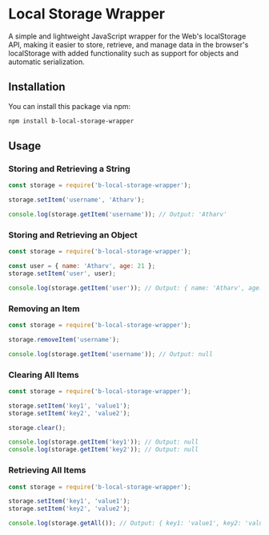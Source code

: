 # Local Storage Wrapper

A simple and lightweight JavaScript wrapper for the Web's localStorage API, making it easier to store, retrieve, and manage data in the browser's localStorage with added functionality such as support for objects and automatic serialization.

## Installation

You can install this package via npm:

```bash
npm install b-local-storage-wrapper
```

## Usage

### Storing and Retrieving a String

```javascript
const storage = require('b-local-storage-wrapper');

storage.setItem('username', 'Atharv');

console.log(storage.getItem('username')); // Output: 'Atharv'
```

### Storing and Retrieving an Object

```javascript
const storage = require('b-local-storage-wrapper');

const user = { name: 'Atharv', age: 21 };
storage.setItem('user', user);

console.log(storage.getItem('user')); // Output: { name: 'Atharv', age: 21 }
```

### Removing an Item

```javascript
const storage = require('b-local-storage-wrapper');

storage.removeItem('username');

console.log(storage.getItem('username')); // Output: null
```

### Clearing All Items

```javascript
const storage = require('b-local-storage-wrapper');

storage.setItem('key1', 'value1');
storage.setItem('key2', 'value2');

storage.clear();

console.log(storage.getItem('key1')); // Output: null
console.log(storage.getItem('key2')); // Output: null
```

### Retrieving All Items

```javascript
const storage = require('b-local-storage-wrapper');

storage.setItem('key1', 'value1');
storage.setItem('key2', 'value2');

console.log(storage.getAll()); // Output: { key1: 'value1', key2: 'value2' }
```